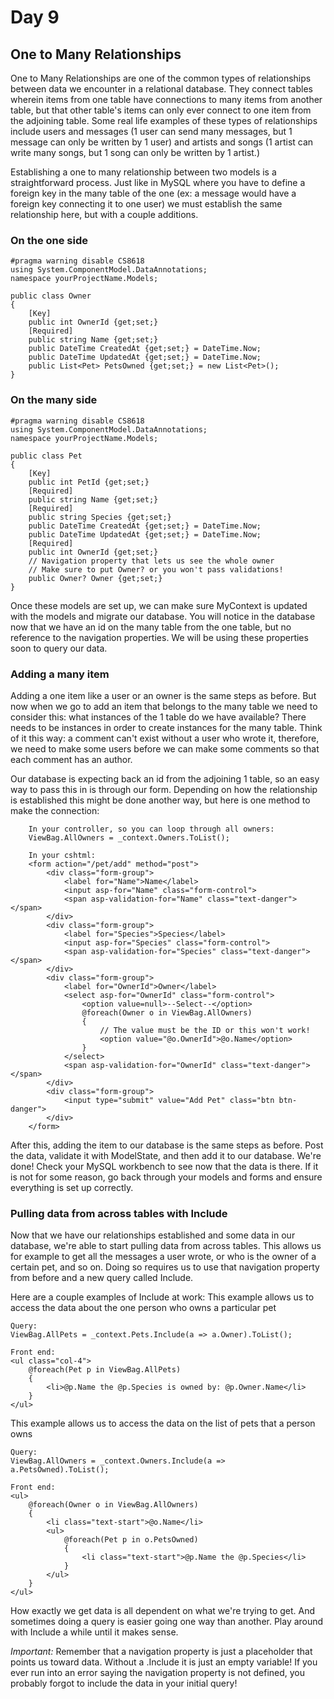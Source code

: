 # Day 9

## One to Many Relationships

One to Many Relationships are one of the common types of relationships between data we encounter in a relational database. They connect tables wherein items from one table have connections to many items from another table, but that other table's items can only ever connect to one item from the adjoining table. Some real life examples of these types of relationships include users and messages (1 user can send many messages, but 1 message can only be written by 1 user) and artists and songs (1 artist can write many songs, but 1 song can only be written by 1 artist.)

Establishing a one to many relationship between two models is a straightforward process. Just like in MySQL where you have to define a foreign key in the many table of the one (ex: a message would have a foreign key connecting it to one user) we must establish the same relationship here, but with a couple additions. 

### On the one side
```
#pragma warning disable CS8618
using System.ComponentModel.DataAnnotations;
namespace yourProjectName.Models;

public class Owner
{
    [Key]
    public int OwnerId {get;set;}
    [Required]
    public string Name {get;set;}
    public DateTime CreatedAt {get;set;} = DateTime.Now;
    public DateTime UpdatedAt {get;set;} = DateTime.Now;
    public List<Pet> PetsOwned {get;set;} = new List<Pet>();
}

```

### On the many side
```
#pragma warning disable CS8618
using System.ComponentModel.DataAnnotations;
namespace yourProjectName.Models;

public class Pet
{
    [Key]
    public int PetId {get;set;}
    [Required]
    public string Name {get;set;}
    [Required]
    public string Species {get;set;}
    public DateTime CreatedAt {get;set;} = DateTime.Now;
    public DateTime UpdatedAt {get;set;} = DateTime.Now;
    [Required]
    public int OwnerId {get;set;}
    // Navigation property that lets us see the whole owner
    // Make sure to put Owner? or you won't pass validations!
    public Owner? Owner {get;set;}
}
```

Once these models are set up, we can make sure MyContext is updated with the models and migrate our database. You will notice in the database now that we have an id on the many table from the one table, but no reference to the navigation properties. We will be using these properties soon to query our data.

### Adding a many item

Adding a one item like a user or an owner is the same steps as before. But now when we go to add an item that belongs to the many table we need to consider this: what instances of the 1 table do we have available? There needs to be instances in order to create instances for the many table. Think of it this way: a comment can't exist without a user who wrote it, therefore, we need to make some users before we can make some comments so that each comment has an author. 

Our database is expecting back an id from the adjoining 1 table, so an easy way to pass this in is through our form. Depending on how the relationship is established this might be done another way, but here is one method to make the connection:
```
    In your controller, so you can loop through all owners: 
    ViewBag.AllOwners = _context.Owners.ToList();
    
    In your cshtml:
    <form action="/pet/add" method="post">
        <div class="form-group">
            <label for="Name">Name</label>
            <input asp-for="Name" class="form-control">
            <span asp-validation-for="Name" class="text-danger"></span>
        </div>
        <div class="form-group">
            <label for="Species">Species</label>
            <input asp-for="Species" class="form-control">
            <span asp-validation-for="Species" class="text-danger"></span>
        </div>
        <div class="form-group">
            <label for="OwnerId">Owner</label>
            <select asp-for="OwnerId" class="form-control">
                <option value=null>--Select--</option>
                @foreach(Owner o in ViewBag.AllOwners)
                {
                    // The value must be the ID or this won't work!
                    <option value="@o.OwnerId">@o.Name</option>
                }
            </select>
            <span asp-validation-for="OwnerId" class="text-danger"></span>
        </div>
        <div class="form-group">
            <input type="submit" value="Add Pet" class="btn btn-danger">
        </div>
    </form>
```

After this, adding the item to our database is the same steps as before. Post the data, validate it with ModelState, and then add it to our database. We're done! Check your MySQL workbench to see now that the data is there. If it is not for some reason, go back through your models and forms and ensure everything is set up correctly. 

### Pulling data from across tables with Include
Now that we have our relationships established and some data in our database, we're able to start pulling data from across tables. This allows us for example to get all the messages a user wrote, or who is the owner of a certain pet, and so on. Doing so requires us to use that navigation property from before and a new query called Include.

Here are a couple examples of Include at work:
This example allows us to access the data about the one person who owns a particular pet
```
Query:
ViewBag.AllPets = _context.Pets.Include(a => a.Owner).ToList();

Front end:
<ul class="col-4">
    @foreach(Pet p in ViewBag.AllPets)
    {
        <li>@p.Name the @p.Species is owned by: @p.Owner.Name</li>
    }
</ul>
```
This example allows us to access the data on the list of pets that a person owns
```
Query:
ViewBag.AllOwners = _context.Owners.Include(a => a.PetsOwned).ToList();

Front end:
<ul>
    @foreach(Owner o in ViewBag.AllOwners)
    {
        <li class="text-start">@o.Name</li>
        <ul>
            @foreach(Pet p in o.PetsOwned)
            {
                <li class="text-start">@p.Name the @p.Species</li>
            }
        </ul>
    }
</ul>
```
How exactly we get data is all dependent on what we're trying to get. And sometimes doing a query is easier going one way than another. Play around with Include a while until it makes sense.

*Important:* Remember that a navigation property is just a placeholder that points us toward data. Without a .Include it is just an empty variable! If you ever run into an error saying the navigation property is not defined, you probably forgot to include the data in your initial query! 